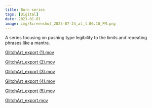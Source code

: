 ```yaml
---
title: Burn series
tags: [Digital]
date: 2021-01-01
image: img/Screenshot_2023-07-24_at_4.06.18_PM.png
---
```



A series focusing on pushing type legibility to the limits and repeating phrases like a mantra.

[GlitchArt_export (1).mov](/img/GlitchArt_export_(1).mov)

[GlitchArt_export (2).mov](/img/GlitchArt_export_(2).mov)

[GlitchArt_export (3).mov](/img/GlitchArt_export_(3).mov)

[GlitchArt_export (4).mov](/img/GlitchArt_export_(4).mov)

[GlitchArt_export (5).mov](/img/GlitchArt_export_(5).mov)

[GlitchArt_export.mov](/img/GlitchArt_export.mov)